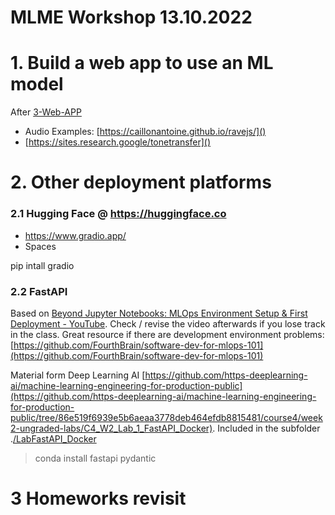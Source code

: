 # MLME Workshop 13.10.2022

# 1. Build a web app to use an ML model

After [3-Web-APP](./README.md)

* Audio Examples: [https://caillonantoine.github.io/ravejs/]()
* [https://sites.research.google/tonetransfer]()

# 2. Other deployment platforms

### 2.1 Hugging Face @ https://huggingface.co

- [https://www.gradio.app/ ](https://www.gradio.app/)
- Spaces

pip intall gradio

### 2.2 FastAPI

Based on [Beyond Jupyter Notebooks: MLOps Environment Setup &amp; First Deployment - YouTube](https://www.youtube.com/watch?v=4pkzY95Otm4). Check / revise the video afterwards if you lose track in the class. Great resource if there are development environment problems:  [https://github.com/FourthBrain/software-dev-for-mlops-101](https://github.com/FourthBrain/software-dev-for-mlops-101)

Material form Deep Learning AI  [https://github.com/https-deeplearning-ai/machine-learning-engineering-for-production-public](https://github.com/https-deeplearning-ai/machine-learning-engineering-for-production-public/tree/86e519f6939e5b6aeaa3778deb464efdb8815481/course4/week2-ungraded-labs/C4_W2_Lab_1_FastAPI_Docker). Included in the subfolder .[/LabFastAPI_Docker](./Lab_FastAPI_Docker)

> conda install fastapi pydantic

# 3 Homeworks revisit
